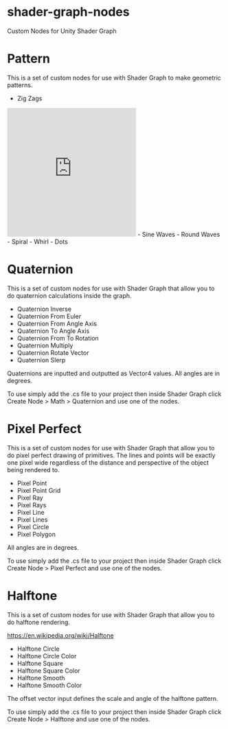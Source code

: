 # shader-graph-nodes

Custom Nodes for Unity Shader Graph
# Pattern

This is a set of custom nodes for use with Shader Graph to make geometric patterns.

- Zig Zags
<iframe src='https://gfycat.com/ifr/ElegantFirstBorzoi' frameborder='0' scrolling='no' width='300' height='300' allowfullscreen></iframe>
- Sine Waves
- Round Waves
- Spiral
- Whirl
- Dots

# Quaternion

This is a set of custom nodes for use with Shader Graph that allow you to do quaternion calculations inside the graph.

- Quaternion Inverse
- Quaternion From Euler
- Quaternion From Angle Axis
- Quaternion To Angle Axis
- Quaternion From To Rotation
- Quaternion Multiply
- Quaternion Rotate Vector
- Quaternion Slerp

Quaternions are inputted and outputted as Vector4 values. All angles are in degrees.

To use simply add the .cs file to your project then inside Shader Graph click Create Node > Math > Quaternion and use one of the nodes.

# Pixel Perfect

This is a set of custom nodes for use with Shader Graph that allow you to do pixel perfect drawing of primitives. The lines and points will be exactly one pixel wide regardless of the distance and perspective of the object being rendered to.

- Pixel Point
- Pixel Point Grid
- Pixel Ray
- Pixel Rays
- Pixel Line
- Pixel Lines
- Pixel Circle
- Pixel Polygon

All angles are in degrees.

To use simply add the .cs file to your project then inside Shader Graph click Create Node > Pixel Perfect and use one of the nodes.

# Halftone

This is a set of custom nodes for use with Shader Graph that allow you to do halftone rendering.

https://en.wikipedia.org/wiki/Halftone

- Halftone Circle
- Halftone Circle Color
- Halftone Square
- Halftone Square Color
- Halftone Smooth
- Halftone Smooth Color

The offset vector input defines the scale and angle of the halftone pattern.

To use simply add the .cs file to your project then inside Shader Graph click Create Node > Halftone and use one of the nodes.
